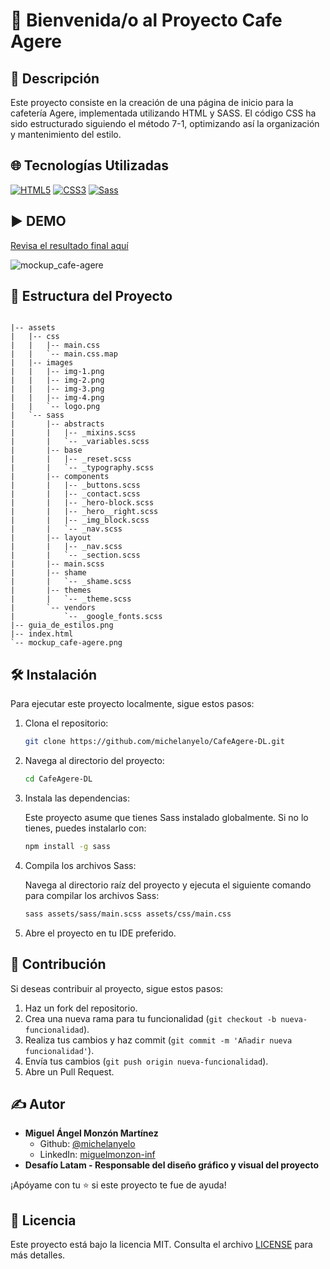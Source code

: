 # 👋 Bienvenida/o al Proyecto Cafe Agere

## 📝 Descripción
Este proyecto consiste en la creación de una página de inicio para la cafetería Agere, implementada utilizando HTML y SASS. El código CSS ha sido estructurado siguiendo el método 7-1, optimizando así la organización y mantenimiento del estilo.

## 🌐 Tecnologías Utilizadas

[![HTML5](https://img.shields.io/badge/HTML5-E34F26.svg?logo=html5&logoColor=white)](https://developer.mozilla.org/en-US/docs/Web/Guide/HTML/HTML5)
[![CSS3](https://img.shields.io/badge/CSS3-1572B6.svg?logo=css3&logoColor=white)](https://developer.mozilla.org/en-US/docs/Web/CSS)
[![Sass](https://img.shields.io/badge/Sass-CC6699.svg?logo=sass&logoColor=white)](https://sass-lang.com/)

## ▶️ DEMO

[Revisa el resultado final aquí](https://michelanyelo.github.io/CafeAgere-DL/)

![mockup_cafe-agere](https://github.com/user-attachments/assets/36df51d3-3023-404c-8dde-4fd9210b0d50)


## 📁 Estructura del Proyecto

```plaintext

|-- assets
|   |-- css
|   |   |-- main.css
|   |   `-- main.css.map
|   |-- images
|   |   |-- img-1.png
|   |   |-- img-2.png
|   |   |-- img-3.png
|   |   |-- img-4.png
|   |   `-- logo.png
|   `-- sass
|       |-- abstracts
|       |   |-- _mixins.scss
|       |   `-- _variables.scss
|       |-- base
|       |   |-- _reset.scss
|       |   `-- _typography.scss
|       |-- components
|       |   |-- _buttons.scss
|       |   |-- _contact.scss
|       |   |-- _hero-block.scss
|       |   |-- _hero__right.scss
|       |   |-- _img_block.scss
|       |   `-- _nav.scss
|       |-- layout
|       |   |-- _nav.scss
|       |   `-- _section.scss
|       |-- main.scss
|       |-- shame
|       |   `-- _shame.scss
|       |-- themes
|       |   `-- _theme.scss
|       `-- vendors
|           `-- _google_fonts.scss
|-- guia_de_estilos.png
|-- index.html
`-- mockup_cafe-agere.png

```

## 🛠️ Instalación

Para ejecutar este proyecto localmente, sigue estos pasos:

1. Clona el repositorio:

   ```bash
   git clone https://github.com/michelanyelo/CafeAgere-DL.git

2. Navega al directorio del proyecto:

   ```bash
   cd CafeAgere-DL

3. Instala las dependencias:

    Este proyecto asume que tienes Sass instalado globalmente. Si no lo tienes, puedes instalarlo con:

   ```bash
   npm install -g sass
   
   ```

4. Compila los archivos Sass:

    Navega al directorio raíz del proyecto y ejecuta el siguiente comando para compilar los archivos Sass:

    ```bash
    sass assets/sass/main.scss assets/css/main.css


5. Abre el proyecto en tu IDE preferido.

## 🤝 Contribución

Si deseas contribuir al proyecto, sigue estos pasos:

1. Haz un fork del repositorio.
2. Crea una nueva rama para tu funcionalidad (`git checkout -b nueva-funcionalidad`).
3. Realiza tus cambios y haz commit (`git commit -m 'Añadir nueva funcionalidad'`).
4. Envía tus cambios (`git push origin nueva-funcionalidad`).
5. Abre un Pull Request.

## ✍️ Autor

- **Miguel Ángel Monzón Martínez**
  - Github: [@michelanyelo](https://github.com/michelanyelo)
  - LinkedIn: [miguelmonzon-inf](https://linkedin.com/in/miguelmonzon-inf)
- **Desafío Latam - Responsable del diseño gráfico y visual del proyecto**
  
¡Apóyame con tu ⭐️ si este proyecto te fue de ayuda!

## 🧾 Licencia

Este proyecto está bajo la licencia MIT. Consulta el archivo [LICENSE](https://github.com/michelanyelo/CafeAgere-DL/blob/main/LICENSE) para más detalles.
